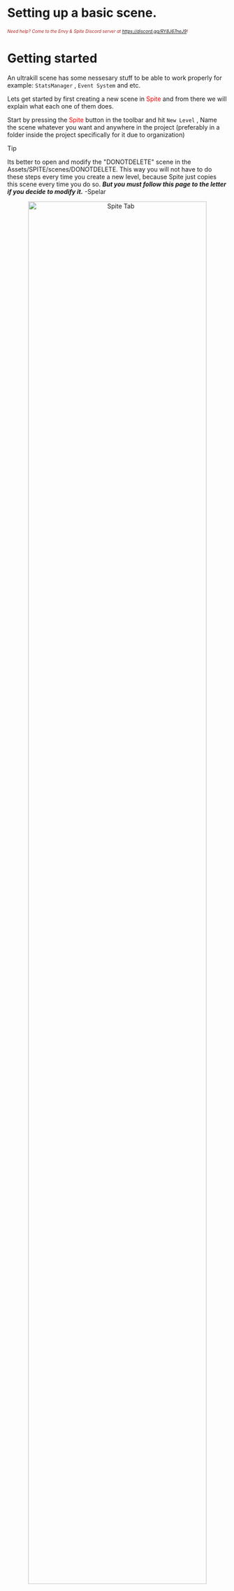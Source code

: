 # Setting up a basic scene.
<i><span style="color:FireBrick; font-size:10px;">Need help? Come to the Envy & Spite Discord server at <a href="https://discord.gg/RY8J67neJ9">https://discord.gg/RY8J67neJ9</a>!</span></i>

# Getting started

An ultrakill scene has some nessesary stuff to be able to work properly for example: `StatsManager` , `Event System` and etc. 

Lets get started by first creating a new scene in <span style="color:red">Spite</span> and from there we will explain what each one of them does.

Start by pressing the <span style="color:red">Spite</span> button in the toolbar and hit `New Level` , Name the scene whatever you want and anywhere in the project (preferably in a folder inside the project specifically for it due to organization)

>[!TIP]
>
>Its better to open and modify the "DONOTDELETE" scene in the Assets/SPITE/scenes/DONOTDELETE. This way you will not have to do these steps every time you create a new level, because Spite just copies this scene every time you do so.
>***But you must follow this page to the letter if you decide to modify it.***
>-Spelar

<div style="text-align: center;">
	<img src="https://github.com/layzyidiot/e-sw/blob/main/images/Image_001.png?raw=true" alt="Spite Tab" width="90%" height="90%" style="margin-bottom: 20px;" >
	<img src="https://github.com/layzyidiot/e-sw/blob/main/images/Image_007.png?raw=true" alt="Scene Tab" width="30%" height="30%" >
</div>
 
You will see theres already a statsmanager in the scene, BUT its recommended to delete it, and search for the prefab in your project's assets

<div style="text-align: center;">
	<img src="https://github.com/layzyidiot/e-sw/blob/main/images/Image_004.png?raw=true" alt="StatsManager Tab" width="45%" height="45%" >
</div>

See this? This is `StatsManager`. What does it do? Well, it basically gives ultrakill the needed info for a level such as the times and kills and style needed plus it has a child named `MusicManager` which from the name manages musics, All to know really about `StatsManager` is that its where you specify alot of things

> [!IMPORTANT]
>Set the level number to -1 to be able to open the tab menu to see rankings and time and etc.

---

<div style="text-align: center;">
	<img src="https://github.com/layzyidiot/e-sw/blob/main/images/Image_006.png?raw=true" alt="StockMapInfo Tab" width="45%" height="45%" >
</div>

This is `StockMapInfo` , You can think of it as an extension of `StatsManager` , The key difference is its only used for visual information about the level such as level layer and level name that appear when coming out of the hellevator, It also shows the level name from the tab menu in the `Large Text` field, Another thing is the `Large Image` field which is used by the game's discord RPC system

Essentially, Using a image hosting website like https://imgbb.com/ , you can upload a 4:3 image of the level and copy its link and paste it in that field to make it so the level's image shows on discord when you play it.

![hhahahah](https://coolboi21.github.io/Rude-Docs/Tutorials/Intermediate/assets/discord-integration-tut-copyimage.webp)

---

<div style="text-align: center;">
	<img src="https://github.com/layzyidiot/e-sw/blob/main/images/Image_008.png?raw=true" alt="Out of bounds Tab" width="45%" height="45%" >
</div>

This is `OUT OF BOUNDS` , As from the name, it teleports player to the first room or last checkpoint if the player manages to noclip/fall out of the map.

Very Useful In Open Maps.

---

<div style="text-align: center;">
	<img src="https://github.com/layzyidiot/e-sw/blob/main/images/Image_009.png?raw=true" alt="First room Tab" width="45%" height="45%" >
</div>

This is by far the most important gameobject in the scene, As it actually contains the player, You may be inclined to use the direct prefab of the first room but it requires some tweaks before it can be used. As it contains missing scripts.

<details>

<summary>**If you want to use the direct First Room:**</summary>

1. Place the First Room prefab from ULTRAKILL assets and unpack it.

2. Create a gameobject "Player_2" as a child of the "Player" gameobject and with an 'addressable replacer' set to 'FirstRoom Player Only'. Uncheck the 'Destroy This' boolean. ***Make sure its rotation and position are equal to 0***.

3. Move the created gameobject outside of "Player" and delete the "Player".

4. Place a "PlayerUtilities" gameobject as a child of "Player_2" with a "PlayerUtilities" component.

5. Place an "Object Activator" component to the "Player_2" and put "PlayerUtilities" to the "On Activate" with a "DisablePlayer()"

6. Disable a 'GameController' gameobject.

</details>

---

## Final Door

<div style="text-align: center;">
	<img src="https://github.com/layzyidiot/e-sw/blob/main/images/Image_010.png?raw=true" alt="Finaldoor Tab" width="100%" height="100%" >
</div>
The difference between final room and first room is the fact that final room allows you to use its direct prefab, which means you can easily add custom stuff there.

> [!NOTE]
> Do not be alarmed that the final room has no pit , Upon the activation of the gameobject `FinalDoorOpener` the door opens and the pit is activated.

---

<div style="text-align: center;">
	<img src="https://github.com/layzyidiot/e-sw/blob/main/images/Image_003.png?raw=true" alt="Eventsystem Tab" width="45%" height="45%" >
</div>

Do not touch anything about this.
